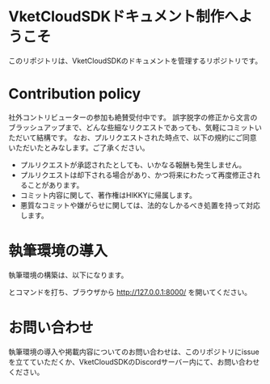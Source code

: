 # VketCloudSDKドキュメント制作へようこそ
このリポジトリは、VketCloudSDKのドキュメントを管理するリポジトリです。

# Contribution policy
社外コントリビューターの参加も絶賛受付中です。
誤字脱字の修正から文言のブラッシュアップまで、どんな些細なリクエストであっても、気軽にコミットいただいて結構です。
なお、プルリクエストされた時点で、以下の規約にご同意いただいたとみなします。ご了承ください。

- プルリクエストが承認されたとしても、いかなる報酬も発生しません。
- プルリクエストは却下される場合があり、かつ将来にわたって再度修正されることがあります。
- コミット内容に関して、著作権はHIKKYに帰属します。
- 悪質なコミットや嫌がらせに関しては、法的なしかるべき処置を持って対応します。

# 執筆環境の導入
執筆環境の構築は、以下になります。

とコマンドを打ち、ブラウザから http://127.0.0.1:8000/ を開いてください。

# お問い合わせ
執筆環境の導入や掲載内容についてのお問い合わせは、このリポジトリにissueを立てていただくか、VketCloudSDKのDiscordサーバー内にて、お問い合わせください。
